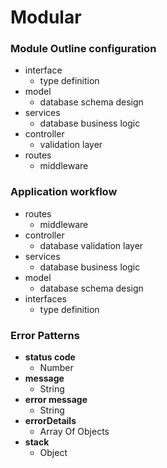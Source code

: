 # Modular

### Module Outline configuration

- interface
  - type definition
- model
  - database schema design
- services
  - database business logic
- controller
  - validation layer
- routes
  - middleware

### Application workflow

- routes
  - middleware
- controller
  - database validation layer
- services
  - database business logic
- model
  - database schema design
- interfaces
  - type definition

### Error Patterns

- **status code**
  - Number
- **message**
  - String
- **error message**
  - String
- **errorDetails**
  - Array Of Objects
- **stack**
  - Object
